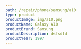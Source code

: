 ```yaml
---
path: /repair/phone/samsung/a10
type: product
productImage: img/a10.png
productName: Galaxy A10
productBrand: Samsung
productDescription: dsfsdfd
productYear: 1997
---
```

